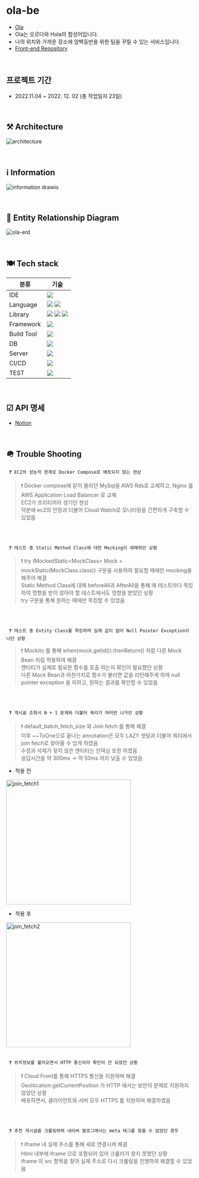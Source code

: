 # ola-be
- <a href="https://taesukang.click">Ola</a>
- Ola는 오르다와 Hola의 합성어입니다.
- 나의 위치와 가까운 장소에 암벽등반을 위한 팀을 꾸릴 수 있는 서비스입니다.
- <a href="https://github.com/taesukang-dev/ola-fe">Front-end Repository</a>

<br />

## 프로젝트 기간
- 2022.11.04 ~ 2022. 12. 02 (총 작업일자 23일)

<br />

## ⚒️ Architecture

![architecture](https://user-images.githubusercontent.com/44432418/205282999-a727705b-66ba-42cf-a3b7-dcaf0cf3802e.jpg)

<br />

## ℹ Information

![information drawio](https://user-images.githubusercontent.com/44432418/205926315-30f4d7dc-d856-484d-b682-d2abcd60d9ba.png)

<br />

## 👥 Entity Relationship Diagram

![ola-erd](https://user-images.githubusercontent.com/44432418/205283044-9075c6a4-f012-4c28-a16a-426aa228e7be.png)

<br />

## 🍽 Tech stack

| 분류        | 기술                                                                                                                                                                                                                                                                                                                         |
|-----------|----------------------------------------------------------------------------------------------------------------------------------------------------------------------------------------------------------------------------------------------------------------------------------------------------------------------------|
| IDE       | <img src="https://img.shields.io/badge/intellij idea-0000?style=for-the-badge&logo=IntelliJ IDEA&logoColor=white" />                                                                                                                                                                                                       |
| Language  | <img src="https://img.shields.io/badge/JAVA-0000?style=for-the-badge&logo=JAVA&logoColor=white" /> <img src="https://img.shields.io/badge/javascript-F7DF1E?style=for-the-badge&logo=javascript&logoColor=white" />                                                                                                        |
| Library   | <img src="https://img.shields.io/badge/react-61DAFB?style=for-the-badge&logo=react&logoColor=white"> <img src="https://img.shields.io/badge/redux-764ABC?style=for-the-badge&logo=redux&logoColor=white"> <img src="https://img.shields.io/badge/react query-FF4154?style=for-the-badge&logo=React Query&logoColor=white"> |
| Framework | <img src="https://img.shields.io/badge/spring-6DB33F?style=for-the-badge&logo=SPRING&logoColor=white">                                                                                                                                                                                                                     |
| Build Tool | <img src="https://img.shields.io/badge/gradle-02303A?style=for-the-badge&logo=GRADLE&logoColor=white">                                                                                                                                                                                                                     |
| DB        | <img src="https://img.shields.io/badge/mysql-4479A1?style=for-the-badge&logo=MYSQL&logoColor=white">                                                                                                                                                                                                                       |
| Server    | <img src="https://img.shields.io/badge/aws-232F3E?style=for-the-badge&logo=Amazon AWS&logoColor=white">                                                                                                                                                                                                                    |
| CI/CD     | <img src="https://img.shields.io/badge/travis ci-3EAAAF?style=for-the-badge&logo=TRAVIS CI&logoColor=white">                                                                                                                                                                                                               |
| TEST      | <img src="https://img.shields.io/badge/junit 5-25A162?style=for-the-badge&logo=JUNIT5&logoColor=white">                                                                                                                                                                                                                    |

<br />

## ☑ API 명세
- <a href="https://vast-talon-3c4.notion.site/669c550bc3b941ea931f26ccf1c25042?v=a527ccbb309440b0a8d0cd85274d582b">Notion</a>

<br />

## 🪖 Trouble Shooting

` ❓ EC2의 성능적 한계로 Docker Compose로 배포되지 않는 현상`

> ❗️ Docker compose에 같이 올리던 MySql을 AWS Rds로 교체하고, Nginx 를 AWS Application Load Balancer 로 교체 <br />
> EC2가 프리티어라 생기던 현상 <br />
> 덕분에 ec2의 안정과 더불어 Cloud Watch로 모니터링을 간편하게 구축할 수 있었음

<br />
<br />

` ❓ 테스트 중 Static Method Class에 대한 Mocking이 애매하던 상황`

> ❗ try (MockedStatic\<MockClass> Mock = mockStatic(MockClass.class)) 구문을 사용하여 필요할 때에만 mocking을 해주어 해결 <br />
> Static Method Class에 대해 beforeAll과 AfterAll을 통해 매 테스트마다 목킹하여 영향을 받이 않아야 할 테스트에서도 영향을 받았던 상황 <br />
> try 구문을 통해 원하는 때에만 목킹할 수 있었음

<br />
<br />

` ❓ 테스트 중 Entity Class를 목킹하며 실제 값이 없어 Null Pointer Exception이 나던 상황`

> ❗ Mockito 를 통해 when(mock.getId()).thenReturn() 처럼 다른 Mock Bean 처럼 적용하여 해결 <br />
> 엔티티가 실제로 필요한 함수를 호출 하는지 확인이 필요했던 상황 <br />
> 다른 Mock Bean과 마찬가지로 함수가 불리면 값을 리턴해주게 하여 null pointer exception 을 피하고, 원하는 결과를 확인할 수 있었음

<br />
<br />

` ❓ 게시글 조회시 N + 1 문제와 더불어 쿼리가 여러번 나가던 상황`

> ❗ default_batch_fetch_size 와 Join fetch 를 통해 해결 <br />
> 이후 ~~ToOne으로 끝나는 annotation은 모두 LAZY 셋팅과 더불어 쿼리에서 join fetch로 찾아올 수 있게 하였음 <br />
> 수정과 삭제가 잦지 않은 엔티티는 인덱싱 또한 하였음 <br />
> 응답시간을 약 300ms -> 약 50ms 까지 낮출 수 있었음

- 적용 전

<img width="333" alt="join_fetch1" src="https://user-images.githubusercontent.com/44432418/205297613-baf2b6e2-a6cb-437c-aa8c-553c7dac1b99.png">

- 적용 후

<img width="333" alt="join_fetch2" src="https://user-images.githubusercontent.com/44432418/205297623-2a908d01-15a3-4892-8e48-603b43c52d27.png">


<br />
<br />

` ❓ 위치정보를 불러오면서 HTTP 통신이라 확인이 안 되었던 상황`

> ❗ Cloud Front를 통해 HTTPS 통신을 지원하며 해결 <br />
> Geolocation.getCurrentPosition 가 HTTP 에서는 보안의 문제로 지원하지 않았던 상황 <br />
> 배포하면서, 클라이언트와 서버 모두 HTTPS 를 지원하며 해결하였음

<br />
<br />

` ❓ 추천 게시글을 크롤링하며 네이버 블로그에서는 meta 태그를 찾을 수 없었던 경우`

> ❗ iframe 내 실제 주소를 통해 새로 연결시켜 해결 <br />
> Html 내부에 iframe 으로 포함되어 있어 크롤러가 찾지 못했던 상황 <br />
> iframe 의 src 항목을 찾아 실제 주소로 다시 크롤링을 진행하여 해결할 수 있었음